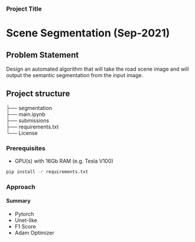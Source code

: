 

### Project Title

# Scene Segmentation (Sep-2021)


## Problem Statement
Design an automated algorithm that will take the road scene image and will output the semantic segmentation from the input image.


## Project structure
├── segmentation\
├── main.ipynb\
├── submissions\
├── requirements.txt\
└── License

### Prerequisites

- GPU(s) with 16Gb RAM (e.g. Tesla V100)

```bash
pip install -r requirements.txt
```
### Approach

#### Summary
 
- Pytorch
- Unet-like 
- F1 Score
- Adam Optimizer
